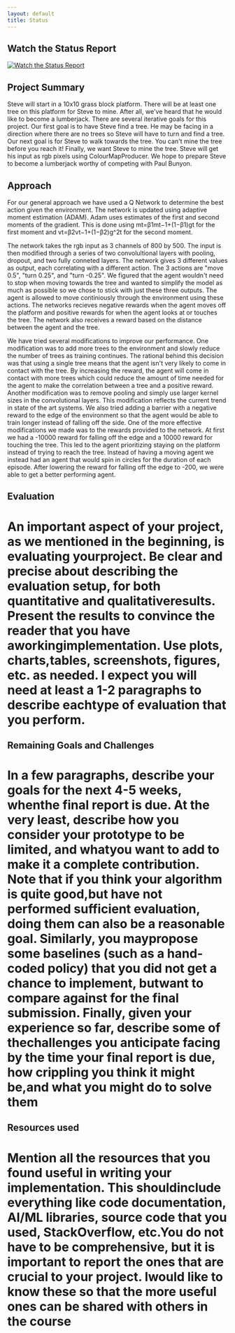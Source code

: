 ```yaml
---
layout: default
title: Status
---
```

## Watch the Status Report
[![Watch the Status Report](https://img.youtube.com/vi/kHjt8DJ0yOw/maxresdefault.jpg)](https://youtu.be/kHjt8DJ0yOw) 

## Project Summary
Steve will start in a 10x10 grass block platform. There will be at least one tree on this platform for Steve to mine. After all, we've heard that he would like to become a lumberjack. There are several iterative goals for this project. Our first goal is to have Steve find a tree. He may be facing in a direction where there are no trees so Steve will have to turn and find a tree. Our next goal is for Steve to walk towards the tree. You can't mine the tree before you reach it! Finally, we want Steve to mine the tree. Steve will get his input as rgb pixels using ColourMapProducer. We hope to prepare Steve to become a lumberjack worthy of competing with Paul Bunyon.

## Approach
For our general approach we have used a Q Network to determine the best action given the environment. The network is updated using adaptive moment estimation (ADAM). Adam uses estimates of the first and second moments of the gradient. This is done using mt=β1mt−1+(1−β1)gt for the first moment and vt=β2vt−1+(1−β2)g^2t for the second moment.

The network takes the rgb input as 3 channels of 800 by 500. The input is then modified through a series of two convolultional layers with pooling, dropout, and two fully conneted layers. The network gives 3 different values as output, each correlating with a different action. The 3 actions are "move 0.5", "turn 0.25", and "turn -0.25". We figured that the agent wouldn't need to stop when moving towards the tree and wanted to simplify the model as much as possible so we chose to stick with just these three outputs. The agent is allowed to move continiously through the environment using these actions. The networks recieves negative rewards when the agent moves off the platform and positive rewards for when the agent looks at or touches the tree. The network also receives a reward based on the distance between the agent and the tree.

We have tried several modifications to improve our performance. One modification was to add more trees to the environment and slowly reduce the number of trees as training continues. The rational behind this decision was that using a single tree means that the agent isn't very likely to come in contact with the tree. By increasing the reward, the agent will come in contact with more trees which could reduce the amount of time needed for the agent to make the correlation between a tree and a positive reward. Another modification was to remove pooling and simply use larger kernel sizes in the convolutional layers. This modification reflects the current trend in state of the art systems. We also tried adding a barrier with a negative reward to the edge of the environment so that the agent would be able to train longer instead of falling off the side. One of the more effective modifications we made was to the rewards provided to the network. At first we had a -10000 reward for falling off the edge and a 10000 reward for touching the tree. This led to the agent prioritizing staying on the platform instead of trying to reach the tree. Instead of having a moving agent we instead had an agent that would spin in circles for the duration of each episode. After lowering the reward for falling off the edge to -200, we were able to get a better performing agent. 

## Evaluation
# An important aspect of your project, as we mentioned in the beginning, is evaluating yourproject. Be clear and precise about describing the evaluation setup, for both quantitative and qualitativeresults. Present the results to convince the reader that you have aworkingimplementation. Use plots, charts,tables, screenshots, figures, etc. as needed. I expect you will need at least a 1-2 paragraphs to describe eachtype of evaluation that you perform.


## Remaining Goals and Challenges
# In a few paragraphs, describe your goals for the next 4-5 weeks, whenthe final report is due. At the very least, describe how you consider your prototype to be limited, and whatyou want to add to make it a complete contribution. Note that if you think your algorithm is quite good,but have not performed sufficient evaluation, doing them can also be a reasonable goal. Similarly, you maypropose some baselines (such as a hand-coded policy) that you did not get a chance to implement, butwant to compare against for the final submission. Finally, given your experience so far, describe some of thechallenges you anticipate facing by the time your final report is due, how crippling you think it might be,and what you might do to solve them

## Resources used
# Mention all the resources that you found useful in writing your implementation. This shouldinclude everything like code documentation, AI/ML libraries, source code that you used, StackOverflow, etc.You do not have to be comprehensive, but it is important to report the ones that are crucial to your project. Iwould like to know these so that the more useful ones can be shared with others in the course
